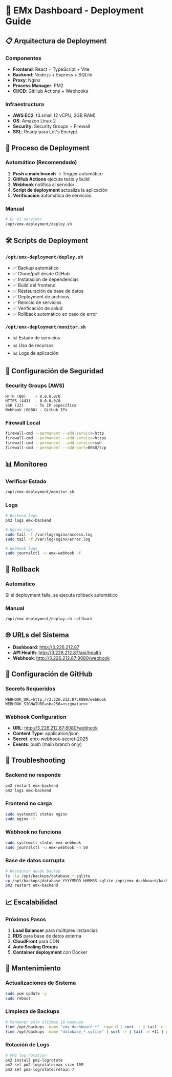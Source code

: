 # 🚀 EMx Dashboard - Deployment Guide

## 📋 Arquitectura de Deployment

### Componentes
- **Frontend**: React + TypeScript + Vite
- **Backend**: Node.js + Express + SQLite
- **Proxy**: Nginx
- **Process Manager**: PM2
- **CI/CD**: GitHub Actions + Webhooks

### Infraestructura
- **AWS EC2**: t3.small (2 vCPU, 2GB RAM)
- **OS**: Amazon Linux 2
- **Security**: Security Groups + Firewall
- **SSL**: Ready para Let's Encrypt

## 🔄 Proceso de Deployment

### Automático (Recomendado)
1. **Push a main branch** → Trigger automático
2. **GitHub Actions** ejecuta tests y build
3. **Webhook** notifica al servidor
4. **Script de deployment** actualiza la aplicación
5. **Verificación** automática de servicios

### Manual
```bash
# En el servidor
/opt/emx-deployment/deploy.sh
```

## 🛠️ Scripts de Deployment

### `/opt/emx-deployment/deploy.sh`
- ✅ Backup automático
- ✅ Clone/pull desde GitHub
- ✅ Instalación de dependencias
- ✅ Build del frontend
- ✅ Restauración de base de datos
- ✅ Deployment de archivos
- ✅ Reinicio de servicios
- ✅ Verificación de salud
- ✅ Rollback automático en caso de error

### `/opt/emx-deployment/monitor.sh`
- 📊 Estado de servicios
- 📊 Uso de recursos
- 📊 Logs de aplicación

## 🔐 Configuración de Seguridad

### Security Groups (AWS)
```
HTTP (80)    - 0.0.0.0/0
HTTPS (443)  - 0.0.0.0/0
SSH (22)     - Tu IP específica
Webhook (8080) - GitHub IPs
```

### Firewall Local
```bash
firewall-cmd --permanent --add-service=http
firewall-cmd --permanent --add-service=https
firewall-cmd --permanent --add-service=ssh
firewall-cmd --permanent --add-port=8080/tcp
```

## 📊 Monitoreo

### Verificar Estado
```bash
/opt/emx-deployment/monitor.sh
```

### Logs
```bash
# Backend logs
pm2 logs emx-backend

# Nginx logs
sudo tail -f /var/log/nginx/access.log
sudo tail -f /var/log/nginx/error.log

# Webhook logs
sudo journalctl -u emx-webhook -f
```

## 🔄 Rollback

### Automático
Si el deployment falla, se ejecuta rollback automático

### Manual
```bash
/opt/emx-deployment/deploy.sh rollback
```

## 🌐 URLs del Sistema

- **Dashboard**: http://3.226.212.87
- **API Health**: http://3.226.212.87/api/health
- **Webhook**: http://3.226.212.87:8080/webhook

## 📝 Configuración de GitHub

### Secrets Requeridos
```
WEBHOOK_URL=http://3.226.212.87:8080/webhook
WEBHOOK_SIGNATURE=sha256=<signature>
```

### Webhook Configuration
- **URL**: http://3.226.212.87:8080/webhook
- **Content Type**: application/json
- **Secret**: emx-webhook-secret-2025
- **Events**: push (main branch only)

## 🚨 Troubleshooting

### Backend no responde
```bash
pm2 restart emx-backend
pm2 logs emx-backend
```

### Frontend no carga
```bash
sudo systemctl status nginx
sudo nginx -t
```

### Webhook no funciona
```bash
sudo systemctl status emx-webhook
sudo journalctl -u emx-webhook -n 50
```

### Base de datos corrupta
```bash
# Restaurar desde backup
ls -la /opt/backups/database_*.sqlite
cp /opt/backups/database_YYYYMMDD_HHMMSS.sqlite /opt/emx-dashboard/backend/database.sqlite
pm2 restart emx-backend
```

## 📈 Escalabilidad

### Próximos Pasos
1. **Load Balancer** para múltiples instancias
2. **RDS** para base de datos externa
3. **CloudFront** para CDN
4. **Auto Scaling Groups**
5. **Container deployment** con Docker

## 🔧 Mantenimiento

### Actualizaciones de Sistema
```bash
sudo yum update -y
sudo reboot
```

### Limpieza de Backups
```bash
# Mantener solo últimos 10 backups
find /opt/backups -name "emx-dashboard_*" -type d | sort -r | tail -n +11 | xargs rm -rf
find /opt/backups -name "database_*.sqlite" | sort -r | tail -n +11 | xargs rm -f
```

### Rotación de Logs
```bash
# PM2 log rotation
pm2 install pm2-logrotate
pm2 set pm2-logrotate:max_size 10M
pm2 set pm2-logrotate:retain 7
```
